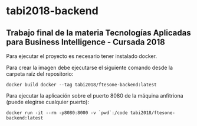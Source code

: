 tabi2018-backend
================

## Trabajo final de la materia Tecnologías Aplicadas para Business Intelligence - Cursada 2018

Para ejecutar el proyecto es necesario tener instalado docker.

Para crear la imagen debe ejecutarse el siguiente comando desde la carpeta raíz del repositorio:

`docker build docker --tag tabi2018/ftesone-backend:latest`

Para ejecutar la aplicación sobre el puerto 8080 de la máquina anfitriona (puede elegirse cualquier puerto):

``docker run -it --rm -p8080:8000 -v `pwd`:/code tabi2018/ftesone-backend:latest``
